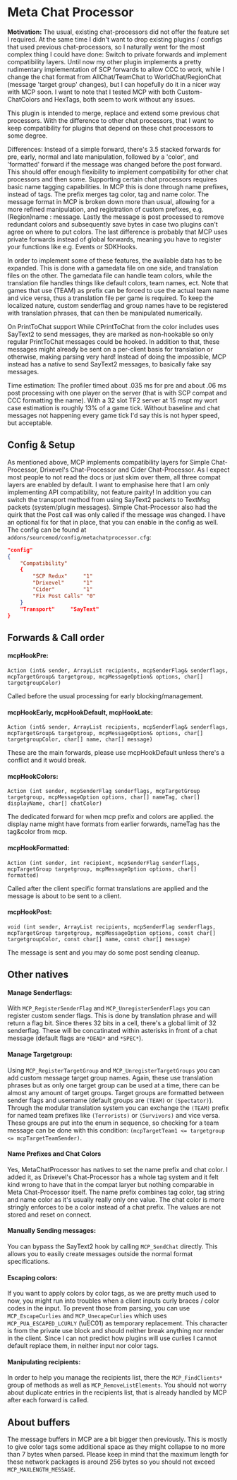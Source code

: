 # Meta Chat Processor

**Motivation:** The usual, existing chat-processors did not offer the feature set I required. At the same time I didn't want to drop existing plugins / configs that used previous chat-processors, so I naturally went for the most complex thing I could have done:
Switch to private forwards and implement compatibility layers. Until now my other plugin implements a pretty rudimentary implementation of SCP forwards to allow CCC to work, while I change the chat format from AllChat/TeamChat to WorldChat/RegionChat (message 'target group' changes), but I can hopefully do it in a nicer way with MCP soon.
I want to note that I tested MCP with both Custom-ChatColors and HexTags, both seem to work without any issues.

This plugin is intended to merge, replace and extend some previous chat processors.
With the difference to other chat processors, that I want to keep compatibility for plugins that depend on these chat processors to some degree.

Differences: Instead of a simple forward, there's 3.5 stacked forwards for pre, early, normal and late manipulation, followed by a 'color', and 'formatted' forward if the message was changed before the post forward.
This should offer enough flexibility to implement compatibility for other chat processors and then some.
Supporting certain chat processors requires basic name tagging capabilities. In MCP this is done through name prefixes, instead of tags. The prefix merges tag color, tag and name color.
The message format in MCP is broken down more than usual, allowing for a more refined manipulation, and registration of custom prefixes, e.g. (Region)name : message.
Lastly the message is post processed to remove redundant colors and subsequently save bytes in case two plugins can't agree on where to put colors.
The last difference is probably that MCP uses private forwards instead of global forwards, meaning you have to register your functions like e.g. Events or SDKHooks.

In order to implement some of these features, the available data has to be expanded. This is done with a gamedata file on one side, and translation files on the other.
The gamedata file can handle team colors, while the translation file handles things like default colors, team names, ect. Note that games that use (TEAM) as prefix can
be forced to use the actual team name and vice versa, thus a translation file per game is required. To keep the localized nature, custom senderflag and group names have
to be registered with translation phrases, that can then be manipulated numerically.

On PrintToChat support
While CPrintToChat from the color includes uses SayText2 to send messages, they are marked as non-hookable so only regular PrintToChat messages could be hooked.
In addition to that, these messages might already be sent on a per-client basis for translation or otherwise, making parsing very hard!
Instead of doing the impossible, MCP instead has a native to send SayText2 messages, to basically fake say messages.

Time estimation:
The profiler timed about .035 ms for pre and about .06 ms post processing with one player on the server (that is with SCP compat and CCC formatting the name).
With a 32 slot TF2 server at 15 mspt my wort case estimation is roughly 13% of a game tick.
Without baseline and chat messages not happening every game tick I'd say this is not hyper speed, but acceptable.

## Config & Setup

As mentioned above, MCP implements compatibility layers for Simple Chat-Processor, Drixevel's Chat-Processor and Cider Chat-Processor. As I expect most people to not read the docs or just skim over them, all three compat layers are enabled by default.
I want to emphasise here that I am only implementing API compatibility, not feature pairity! In addition you can switch the transport method from using SayText2 packets to TextMsg packets (system/plugin messages).
Simple Chat-Processor also had the quirk that the Post call was only called if the message was changed. I have an optional fix for that in place, that you can enable in the config as well.
The config can be found at `addons/sourcemod/config/metachatprocessor.cfg`:
```json
"config"
{
	"Compatibility"
	{
		"SCP Redux"		"1"
		"Drixevel"		"1"
		"Cider"			"1"
		"Fix Post Calls" "0"
	}
	"Transport"		"SayText"
}
```

## Forwards & Call order

#### mcpHookPre:
`Action (int& sender, ArrayList recipients, mcpSenderFlag& senderflags, mcpTargetGroup& targetgroup, mcpMessageOption& options, char[] targetgroupColor)`

Called before the usual processing for early blocking/management.

#### mcpHookEarly, mcpHookDefault, mcpHookLate:
`Action (int& sender, ArrayList recipients, mcpSenderFlag& senderflags, mcpTargetGroup& targetgroup, mcpMessageOption& options, char[] targetgroupColor, char[] name, char[] message)`

These are the main forwards, please use mcpHookDefault unless there's a conflict and it would break.

#### mcpHookColors:
`Action (int sender, mcpSenderFlag senderflags, mcpTargetGroup targetgroup, mcpMessageOption options, char[] nameTag, char[] displayName, char[] chatColor)`

The dedicated forward for when mcp prefix and colors are applied. the display name might have formats from earlier forwards, nameTag has the tag&color from mcp.

#### mcpHookFormatted:
`Action (int sender, int recipient, mcpSenderFlag senderflags, mcpTargetGroup targetgroup, mcpMessageOption options, char[] formatted)`

Called after the client specific format translations are applied and the message is about to be sent to a client.

#### mcpHookPost:
`void (int sender, ArrayList recipients, mcpSenderFlag senderflags, mcpTargetGroup targetgroup, mcpMessageOption options, const char[] targetgroupColor, const char[] name, const char[] message)`

The message is sent and you may do some post sending cleanup.

## Other natives

#### Manage Senderflags:
With `MCP_RegisterSenderFlag` and `MCP_UnregisterSenderFlags` you can register custom sender flags.
This is done by translation phrase and will return a flag bit. Since theres 32 bits in a cell, there's a global limit of 32 senderflag. These will be concatinated within asterisks in front of a chat message (default flags are `*DEAD*` and `*SPEC*`).

#### Manage Targetgroup:
Using `MCP_RegisterTargetGroup` and `MCP_UnregisterTargetGroups` you can add custom message target group names.
Again, these use translation phrases but as only one target group can be used at a time, there can be almost any amount of target groups. Target groups are formatted between sender flags and username (default groups are `(TEAM)` or `(Spectator)`).
Through the modular translation system you can exchange the `(TEAM)` prefix for named team prefixes like `(Terrorists)` or `(Survivors)` and vice versa.
These groups are put into the enum in sequence, so checking for a team message can be done with this condition: `(mcpTargetTeam1 <= targetgroup <= mcpTargetTeamSender)`.

#### Name Prefixes and Chat Colors
Yes, MetaChatProcessor has natives to set the name prefix and chat color. I added it, as Drixevel's Chat-Processor has a whole tag system and it felt kind wrong to have that in the compat laryer but nothing comparable in Meta Chat-Processor itself.
The name prefix combines tag color, tag string and name color as it's usually really only one value. The chat color is more stringly enforces to be a color instead of a chat prefix. The values are not stored and reset on connect.

#### Manually Sending messages:
You can bypass the SayText2 hook by calling `MCP_SendChat` directly. This allows you to easily create messages outside the normal format specifications.

#### Escaping colors:
If you want to apply colors by color tags, as we are pretty much used to now, you might run into troubles when a client inputs curly braces / color codes in the input.
To prevent those from parsing, you can use `MCP_EscapeCurlies` and `MCP_UnecapeCurlies` which uses `MCP_PUA_ESCAPED_LCURLY` (\uEC01) as temporary replacement.
This character is from the private use block and should neither break anything nor render in the client. Since I can not predict how plugins will use curlies I cannot default replace them, in neither input nor color tags.

#### Manipulating recipients:
In order to help you manage the recipients list, there the `MCP_FindClients*` group of methods as well as `MCP_RemoveListElements`.
You should not worry about duplicate entries in the recipients list, that is already handled by MCP after each forward is called.

## About buffers
The message buffers in MCP are a bit bigger then previously. This is mostly to give color tags some additional space as they might collapse to no more than 7 bytes when parsed.
Please keep in mind that the maximum length for these network packages is around 256 bytes so you should not exceed `MCP_MAXLENGTH_MESSAGE`.


